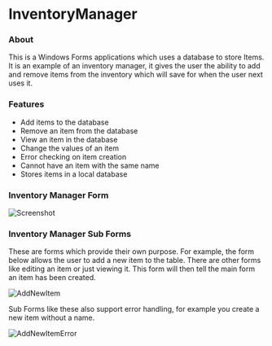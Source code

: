 
# InventoryManager

### About

This is a Windows Forms applications which uses a database to store Items. It is an example of an inventory manager, it gives the user the ability to add and remove items from the inventory which will save for when the user next uses it. 

### Features
- Add items to the database
- Remove an item from the database
- View an item in the database
- Change the values of an item
- Error checking on item creation
- Cannot have an item with the same name
- Stores items in a local database

### Inventory Manager Form

![Screenshot](https://user-images.githubusercontent.com/97055625/178074827-d6209df0-9b04-4dee-a90c-08b39e2f20b4.png)

### Inventory Manager Sub Forms

These are forms which provide their own purpose. For example, the form below allows the user to add a new item to the table. There are other forms like editing an item or just viewing it. This form will then tell the main form an item has been created. 

![AddNewItem](https://user-images.githubusercontent.com/97055625/178075018-50959e6b-50ab-417b-af57-5d9ef4e188d6.png)

Sub Forms like these also support error handling, for example you create a new item without a name. 

![AddNewItemError](https://user-images.githubusercontent.com/97055625/178075296-819ade10-5119-4d40-84ae-7cc58e963aca.png)
